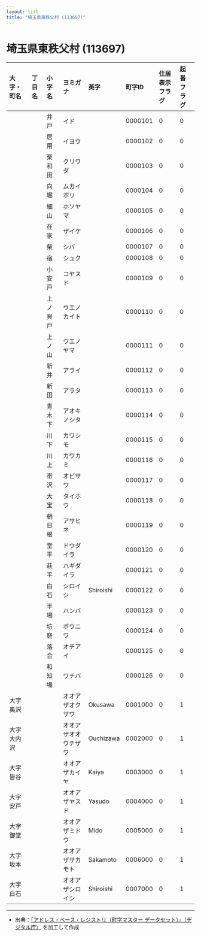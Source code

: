 ```yaml
---
layout: list
title: "埼玉県東秩父村 (113697)"
---
```


# 埼玉県東秩父村 (113697)

| 大字・町名 | 丁目名 | 小字名 | ヨミガナ | 英字 | 町字ID | 住居表示フラグ | 起番フラグ |
|:---|:---|:---|:---|:---|:---|:---|:---|
|  |  | 井戸 | イド |  | 0000101 | 0 | 0 |
|  |  | 居用 | イヨウ |  | 0000102 | 0 | 0 |
|  |  | 栗和田 | クリワダ |  | 0000103 | 0 | 0 |
|  |  | 向堀 | ムカイボリ |  | 0000104 | 0 | 0 |
|  |  | 細山 | ホソヤマ |  | 0000105 | 0 | 0 |
|  |  | 在家 | ザイケ |  | 0000106 | 0 | 0 |
|  |  | 柴 | シバ |  | 0000107 | 0 | 0 |
|  |  | 宿 | シュク |  | 0000108 | 0 | 0 |
|  |  | 小安戸 | コヤスド |  | 0000109 | 0 | 0 |
|  |  | 上ノ貝戸 | ウエノカイト |  | 0000110 | 0 | 0 |
|  |  | 上ノ山 | ウエノヤマ |  | 0000111 | 0 | 0 |
|  |  | 新井 | アライ |  | 0000112 | 0 | 0 |
|  |  | 新田 | アラタ |  | 0000113 | 0 | 0 |
|  |  | 青木下 | アオキノシタ |  | 0000114 | 0 | 0 |
|  |  | 川下 | カワシモ |  | 0000115 | 0 | 0 |
|  |  | 川上 | カワカミ |  | 0000116 | 0 | 0 |
|  |  | 帯沢 | オビサワ |  | 0000117 | 0 | 0 |
|  |  | 大宝 | タイホウ |  | 0000118 | 0 | 0 |
|  |  | 朝日根 | アサヒネ |  | 0000119 | 0 | 0 |
|  |  | 堂平 | ドウダイラ |  | 0000120 | 0 | 0 |
|  |  | 萩平 | ハギダイラ |  | 0000121 | 0 | 0 |
|  |  | 白石 | シロイシ | Shiroishi | 0000122 | 0 | 0 |
|  |  | 半場 | ハンバ |  | 0000123 | 0 | 0 |
|  |  | 坊庭 | ボウニワ |  | 0000124 | 0 | 0 |
|  |  | 落合 | オチアイ |  | 0000125 | 0 | 0 |
|  |  | 和知場 | ワチバ |  | 0000126 | 0 | 0 |
| 大字奥沢 |  |  | オオアザオクサワ | Okusawa | 0001000 | 0 | 1 |
| 大字大内沢 |  |  | オオアザオオウチザワ | Ouchizawa | 0002000 | 0 | 1 |
| 大字皆谷 |  |  | オオアザカイヤ | Kaiya | 0003000 | 0 | 1 |
| 大字安戸 |  |  | オオアザヤスド | Yasudo | 0004000 | 0 | 1 |
| 大字御堂 |  |  | オオアザミドウ | Mido | 0005000 | 0 | 1 |
| 大字坂本 |  |  | オオアザサカモト | Sakamoto | 0006000 | 0 | 1 |
| 大字白石 |  |  | オオアザシロイシ | Shiroishi | 0007000 | 0 | 1 |

---

- 出典：[「アドレス・ベース・レジストリ（町字マスター データセット）』（デジタル庁）](https://www.digital.go.jp/policies/base_registry_address/) を加工して作成